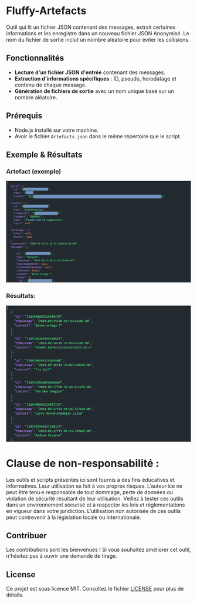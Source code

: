 # Fluffy-Artefacts
 Outil qui lit un fichier JSON contenant des messages, extrait certaines informations et les enregistre dans un nouveau fichier JSON Anonymisé. Le nom du fichier de sortie inclut un nombre aléatoire pour éviter les collisions.

## Fonctionnalités

- **Lecture d'un fichier JSON d'entrée** contenant des messages.
- **Extraction d'informations spécifiques** : ID, pseudo, horodatage et contenu de chaque message.
- **Génération de fichiers de sortie** avec un nom unique basé sur un nombre aléatoire.

## Prérequis

- Node.js installé sur votre machine.
- Avoir le fichier `Artefacts.json` dans le même répertoire que le script.


## Exemple & Résultats
### Artefact (exemple)
![alt text](images/artefact.png)
### Résultats:
![alt text](images/result.png)


# Clause de non-responsabilité :
Les outils et scripts présentés ici sont fournis à des fins éducatives et informatives. Leur utilisation se fait à vos propres risques. L’auteur·ice ne peut être tenu·e responsable de tout dommage, perte de données ou violation de sécurité résultant de leur utilisation. Veillez à tester ces outils dans un environnement sécurisé et à respecter les lois et réglementations en vigueur dans votre juridiction. L’utilisation non autorisée de ces outils peut contrevenir à la législation locale ou internationale.


## Contribuer
Les contributions sont les bienvenues ! Si vous souhaitez améliorer cet outil, n'hésitez pas à ouvrir une demande de tirage.

## License
Ce projet est sous licence MIT. Consultez le fichier [LICENSE](https://github.com/PotiteBulle/Fluffy-Artefacts/blob/main/LICENSE) pour plus de détails.
